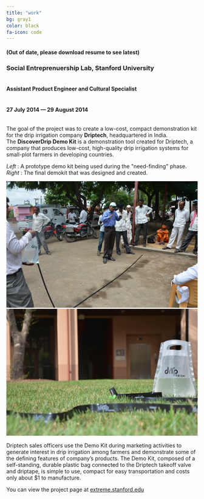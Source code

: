 ```yaml
---
title: "work"
bg: gray1
color: black
fa-icon: code
---
```


<!-- 	row big column, row small column, row full column
		use divs to make pictures of different sizes fit in one row	-->
<h4> (Out of date, please download resume to see latest) <h4>
<h3>Social Entreprenuership Lab, Stanford University</h3>

<h4 style="text-align:left;display:inline-block;">
Assistant Product Engineer and Cultural Specialist
</h4>
<h4 style="text-align:right;display:inline-block;">
27 July 2014 &mdash; 29 August 2014
</h4>

The goal of the project was to create a low-cost, compact demonstration kit for the drip irrigation company <strong>Driptech</strong>, headquartered in India. The <strong>DiscoverDrip Demo Kit</strong> is a demonstration tool created for Driptech, a company that produces low-cost, high-quality drip irrigation systems for small-plot farmers in developing countries.

*Left* : A prototype demo kit being used during the "need-finding" phase.
*Right* : The final demokit that was designed and created.

<div>
	<img class="row half column" src="img/portfolio/usage_2.png" alt="A Prototype being used" title="A Prototype Being Used"/>
	<img class="row half column"  src="img/portfolio/final_prototype.png" alt="Final Demo Kit" title="The Shipped Demo Kit"/>
</div>


Driptech sales officers use the Demo Kit during marketing activities to generate interest in drip irrigation among farmers and demonstrate some of the defining features of company’s products. The Demo Kit, composed of a self-standing, durable plastic bag connected to the Driptech takeoff valve and driptape, is simple to use, compact for easy transportation and costs only about $1 to manufacture. 

You can view the project page at <a href="http://extreme.stanford.edu/projects/discoverdrip" target="_blank">extreme.stanford.edu</a>

<!--*Bottom* : The team (from left to right) *Viraat, Kate and Gaurav*.

<img class="row full coloumn" src="img/portfolio/team1.png" alt="The Team" title="The Team"/>-->




